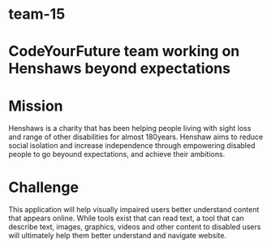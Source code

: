 # team-15

# CodeYourFuture team working on Henshaws beyond expectations

# Mission
Henshaws is a charity that has been helping people living with sight loss and range of other disabilities for almost 180years. Henshaw aims to reduce social isolation and increase independence through empowering disabled people to go beyound expectations, and achieve their ambitions.

# Challenge
This application will help visually impaired users better understand content that appears online. While tools exist that can read text, a tool that can describe text, images, graphics, videos and other content to disabled users will ultimately help them better understand and navigate website.